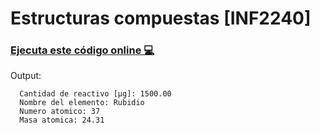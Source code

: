 # Estructuras compuestas [INF2240]
### [Ejecuta este código online 💻](https://rextester.com/MZCKN25327)

Output:

```
  Cantidad de reactivo [µg]: 1500.00
  Nombre del elemento: Rubidio
  Numero atomico: 37
  Masa atomica: 24.31

```